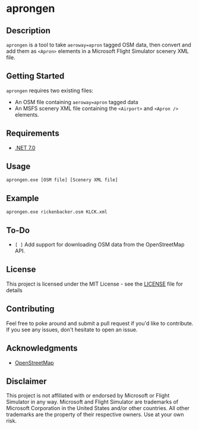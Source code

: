 # aprongen
 
## Description
`aprongen` is a tool to take `aeroway=apron` tagged OSM data, then convert and add them as `<Apron>` elements in a Microsoft Flight Simulator scenery XML file.

## Getting Started

`aprongen` requires two existing files:

- An OSM file containing `aeroway=apron` tagged data
- An MSFS scenery XML file containing the `<Airport>` and `<Apron />` elements.

## Requirements

- [.NET 7.0](https://dotnet.microsoft.com/download/dotnet/7.0)

## Usage

    aprongen.exe [OSM file] [Scenery XML file]

## Example

    aprongen.exe rickenbacker.osm KLCK.xml

## To-Do

- `[ ]` Add support for downloading OSM data from the OpenStreetMap API.

## License

This project is licensed under the MIT License - see the [LICENSE](LICENSE) file for details

## Contributing

Feel free to poke around and submit a pull request if you'd like to contribute. If you see any issues, don't hesitate to open an issue.

## Acknowledgments

- [OpenStreetMap](https://www.openstreetmap.org)

## Disclaimer

This project is not affiliated with or endorsed by Microsoft or Flight Simulator in any way. Microsoft and Flight Simulator are trademarks of Microsoft Corporation in the United States and/or other countries. All other trademarks are the property of their respective owners. Use at your own risk.